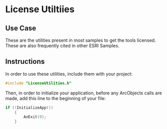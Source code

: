 # License Utiltiies
## Use Case
These are the utilities present in most samples to get the tools licensed.  These are also frequently cited in other ESRI Samples.

## Instructions
In order to use these utilities, include them with your project:
```cpp
#include "LicenseUtilities.h"
```
Then, in order to initialize your application, before any ArcObjects calls are made, add this line to the beginning of your file:
```cpp
if (!InitializeApp())
	{
		AoExit(0);
	}
```
